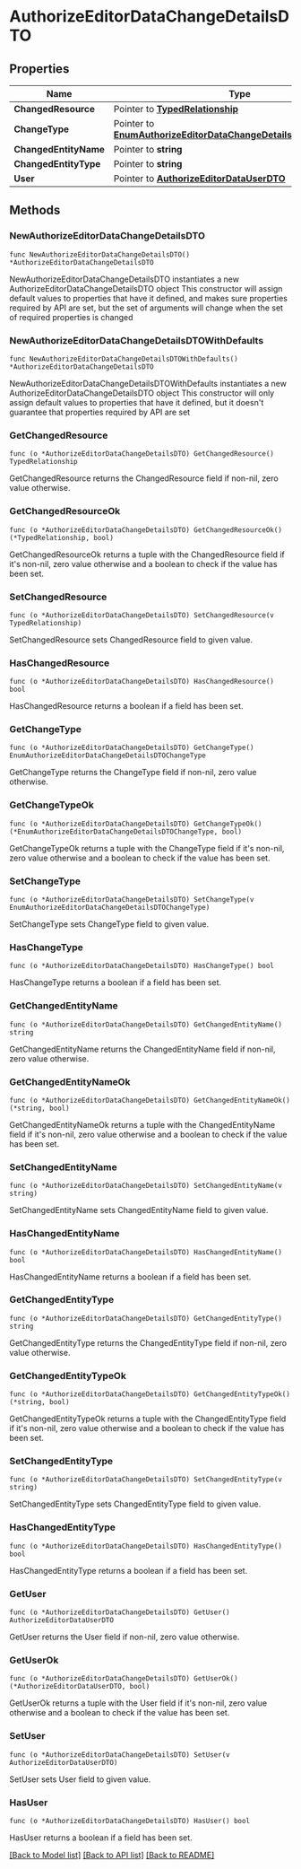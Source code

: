 # AuthorizeEditorDataChangeDetailsDTO

## Properties

Name | Type | Description | Notes
------------ | ------------- | ------------- | -------------
**ChangedResource** | Pointer to [**TypedRelationship**](TypedRelationship.md) |  | [optional] 
**ChangeType** | Pointer to [**EnumAuthorizeEditorDataChangeDetailsDTOChangeType**](EnumAuthorizeEditorDataChangeDetailsDTOChangeType.md) |  | [optional] 
**ChangedEntityName** | Pointer to **string** |  | [optional] 
**ChangedEntityType** | Pointer to **string** |  | [optional] 
**User** | Pointer to [**AuthorizeEditorDataUserDTO**](AuthorizeEditorDataUserDTO.md) |  | [optional] 

## Methods

### NewAuthorizeEditorDataChangeDetailsDTO

`func NewAuthorizeEditorDataChangeDetailsDTO() *AuthorizeEditorDataChangeDetailsDTO`

NewAuthorizeEditorDataChangeDetailsDTO instantiates a new AuthorizeEditorDataChangeDetailsDTO object
This constructor will assign default values to properties that have it defined,
and makes sure properties required by API are set, but the set of arguments
will change when the set of required properties is changed

### NewAuthorizeEditorDataChangeDetailsDTOWithDefaults

`func NewAuthorizeEditorDataChangeDetailsDTOWithDefaults() *AuthorizeEditorDataChangeDetailsDTO`

NewAuthorizeEditorDataChangeDetailsDTOWithDefaults instantiates a new AuthorizeEditorDataChangeDetailsDTO object
This constructor will only assign default values to properties that have it defined,
but it doesn't guarantee that properties required by API are set

### GetChangedResource

`func (o *AuthorizeEditorDataChangeDetailsDTO) GetChangedResource() TypedRelationship`

GetChangedResource returns the ChangedResource field if non-nil, zero value otherwise.

### GetChangedResourceOk

`func (o *AuthorizeEditorDataChangeDetailsDTO) GetChangedResourceOk() (*TypedRelationship, bool)`

GetChangedResourceOk returns a tuple with the ChangedResource field if it's non-nil, zero value otherwise
and a boolean to check if the value has been set.

### SetChangedResource

`func (o *AuthorizeEditorDataChangeDetailsDTO) SetChangedResource(v TypedRelationship)`

SetChangedResource sets ChangedResource field to given value.

### HasChangedResource

`func (o *AuthorizeEditorDataChangeDetailsDTO) HasChangedResource() bool`

HasChangedResource returns a boolean if a field has been set.

### GetChangeType

`func (o *AuthorizeEditorDataChangeDetailsDTO) GetChangeType() EnumAuthorizeEditorDataChangeDetailsDTOChangeType`

GetChangeType returns the ChangeType field if non-nil, zero value otherwise.

### GetChangeTypeOk

`func (o *AuthorizeEditorDataChangeDetailsDTO) GetChangeTypeOk() (*EnumAuthorizeEditorDataChangeDetailsDTOChangeType, bool)`

GetChangeTypeOk returns a tuple with the ChangeType field if it's non-nil, zero value otherwise
and a boolean to check if the value has been set.

### SetChangeType

`func (o *AuthorizeEditorDataChangeDetailsDTO) SetChangeType(v EnumAuthorizeEditorDataChangeDetailsDTOChangeType)`

SetChangeType sets ChangeType field to given value.

### HasChangeType

`func (o *AuthorizeEditorDataChangeDetailsDTO) HasChangeType() bool`

HasChangeType returns a boolean if a field has been set.

### GetChangedEntityName

`func (o *AuthorizeEditorDataChangeDetailsDTO) GetChangedEntityName() string`

GetChangedEntityName returns the ChangedEntityName field if non-nil, zero value otherwise.

### GetChangedEntityNameOk

`func (o *AuthorizeEditorDataChangeDetailsDTO) GetChangedEntityNameOk() (*string, bool)`

GetChangedEntityNameOk returns a tuple with the ChangedEntityName field if it's non-nil, zero value otherwise
and a boolean to check if the value has been set.

### SetChangedEntityName

`func (o *AuthorizeEditorDataChangeDetailsDTO) SetChangedEntityName(v string)`

SetChangedEntityName sets ChangedEntityName field to given value.

### HasChangedEntityName

`func (o *AuthorizeEditorDataChangeDetailsDTO) HasChangedEntityName() bool`

HasChangedEntityName returns a boolean if a field has been set.

### GetChangedEntityType

`func (o *AuthorizeEditorDataChangeDetailsDTO) GetChangedEntityType() string`

GetChangedEntityType returns the ChangedEntityType field if non-nil, zero value otherwise.

### GetChangedEntityTypeOk

`func (o *AuthorizeEditorDataChangeDetailsDTO) GetChangedEntityTypeOk() (*string, bool)`

GetChangedEntityTypeOk returns a tuple with the ChangedEntityType field if it's non-nil, zero value otherwise
and a boolean to check if the value has been set.

### SetChangedEntityType

`func (o *AuthorizeEditorDataChangeDetailsDTO) SetChangedEntityType(v string)`

SetChangedEntityType sets ChangedEntityType field to given value.

### HasChangedEntityType

`func (o *AuthorizeEditorDataChangeDetailsDTO) HasChangedEntityType() bool`

HasChangedEntityType returns a boolean if a field has been set.

### GetUser

`func (o *AuthorizeEditorDataChangeDetailsDTO) GetUser() AuthorizeEditorDataUserDTO`

GetUser returns the User field if non-nil, zero value otherwise.

### GetUserOk

`func (o *AuthorizeEditorDataChangeDetailsDTO) GetUserOk() (*AuthorizeEditorDataUserDTO, bool)`

GetUserOk returns a tuple with the User field if it's non-nil, zero value otherwise
and a boolean to check if the value has been set.

### SetUser

`func (o *AuthorizeEditorDataChangeDetailsDTO) SetUser(v AuthorizeEditorDataUserDTO)`

SetUser sets User field to given value.

### HasUser

`func (o *AuthorizeEditorDataChangeDetailsDTO) HasUser() bool`

HasUser returns a boolean if a field has been set.


[[Back to Model list]](../README.md#documentation-for-models) [[Back to API list]](../README.md#documentation-for-api-endpoints) [[Back to README]](../README.md)


